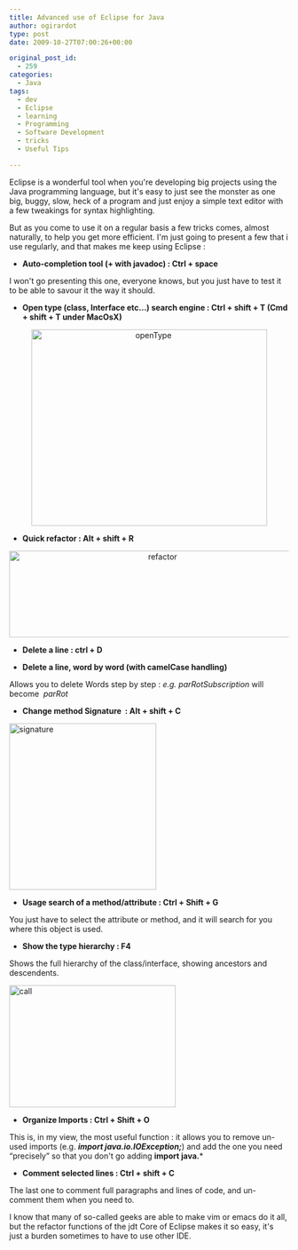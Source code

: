 ```yaml
---
title: Advanced use of Eclipse for Java
author: ogirardot
type: post
date: 2009-10-27T07:00:26+00:00

original_post_id:
  - 259
categories:
  - Java
tags:
  - dev
  - Eclipse
  - learning
  - Programming
  - Software Development
  - tricks
  - Useful Tips

---
```

<!--more-->
Eclipse is a wonderful tool when you're developing big projects using the Java programming language, but it's easy to just see the monster as one big, buggy, slow, heck of a program and just enjoy a simple text editor with a few tweakings for syntax highlighting.

But as you come to use it on a regular basis a few tricks comes, almost naturally, to help you get more efficient. I'm just going to present a few that i use regularly, and that makes me keep using Eclipse :

  * **Auto-completion tool (+ with javadoc) : Ctrl + space**

I won't go presenting this one, everyone knows, but you just have to test it to be able to savour it the way it should.

  * **Open type (class, Interface etc...) search engine : Ctrl + shift + T (Cmd + shift + T under MacOsX)**

<p style="text-align:center;">
  <a rel="attachment wp-att-262" href="http://www.readtfb.net/2009/10/27/advanced-use-of-eclipse-for-java/opentype/"><img loading="lazy" decoding="async" class="aligncenter size-full wp-image-262" title="openType" src="http://ogirardot.wordpress.com/wp-content/uploads/2009/10/opentype.png" alt="openType" width="425" height="354" /></a>
</p>

  * **Quick refactor : Alt + shift + R**

<p style="text-align:center;">
  <a rel="attachment wp-att-263" href="http://www.readtfb.net/2009/10/27/advanced-use-of-eclipse-for-java/refactor/"><img loading="lazy" decoding="async" class="aligncenter size-full wp-image-263" title="refactor" src="http://ogirardot.wordpress.com/wp-content/uploads/2009/10/refactor.png" alt="refactor" width="537" height="156" /></a><strong> </strong>
</p>

  *  **Delete a line : ctrl + D**

  * **Delete a line, word by word (with camelCase handling)**

Allows you to delete Words step by step : _e.g. parRotSubscription_ will become  _parRot_ 

  * **Change method Signature  : Alt + shift + C**

<a rel="attachment wp-att-272" href="http://www.readtfb.net/2009/10/27/advanced-use-of-eclipse-for-java/signature/"><img loading="lazy" decoding="async" class="aligncenter size-medium wp-image-272" title="signature" src="http://ogirardot.wordpress.com/wp-content/uploads/2009/10/signature.png?w=265&#038;h=300" alt="signature" width="265" height="300" /></a>

  * **Usage search of a method/attribute : Ctrl + Shift + G**

You just have to select the attribute or method, and it will search for you where this object is used.

  * **Show the type hierarchy : F4**

Shows the full hierarchy of the class/interface, showing ancestors and descendents.

<a rel="attachment wp-att-285" href="http://www.readtfb.net/2009/10/27/advanced-use-of-eclipse-for-java/call/"><img loading="lazy" decoding="async" class="aligncenter size-medium wp-image-285" title="call" src="http://ogirardot.wordpress.com/wp-content/uploads/2009/10/call.png?w=300&#038;h=220" alt="call" width="300" height="220" /></a>

  * **Organize Imports : Ctrl + Shift + O**

This is, in my view, the most useful function : it allows you to remove un-used imports (e.g. **_import java.io.IOException;_**) and add the one you need &#8220;precisely&#8221; so that you don't go adding **import java.***

  * **Comment selected lines : Ctrl + shift + C**

The last one to comment full paragraphs and lines of code, and un-comment them when you need to.

I know that many of so-called geeks are able to make vim or emacs do it all, but the refactor functions of the jdt Core of Eclipse makes it so easy, it's just a burden sometimes to have to use other IDE.